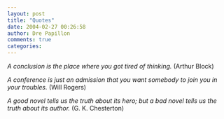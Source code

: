 ```yaml
---
layout: post
title: "Quotes"
date: 2004-02-27 00:26:58
author: Dre Papillon
comments: true
categories: 
---
```



*A conclusion is the place where you got tired of thinking.*  (Arthur Block)

*A conference is just an admission that you want somebody to join you in your troubles.*  (Will Rogers)

*A good novel tells us the truth about its hero; but a bad novel tells us the truth about its author.*  (G. K. Chesterton)